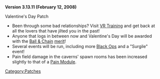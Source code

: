 **Version 3.13.11 (February 12, 2008)**

Valentine's Day Patch

- Been through some bad relationships? Visit [VR
  Training](/VR_Training "wikilink") and get back at all the lovers
  that have jilted you in the past!
- Anyone that logs in between now and Valentine's Day will be awarded
  with the [Ball & Chain](/Ball_&_Chain "wikilink")
  [merit](/merit "wikilink")!
- Several events will be run, including more [Black
  Ops](/Black_Ops "wikilink") and a "Surgile" event!
- Pain field damage in the caverns' spawn rooms has been increased
  slightly to that of a [Pain Module](/Pain_Module "wikilink").

[Category:Patches](/Category:Patches "wikilink")
